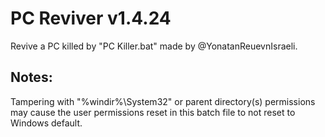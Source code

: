 # PC Reviver v1.4.24
Revive a PC killed by "PC Killer.bat" made by @YonatanReuevnIsraeli.

## Notes:
Tampering with "%windir%\System32" or parent directory(s) permissions may cause the user permissions reset in this batch file to not reset to Windows default.